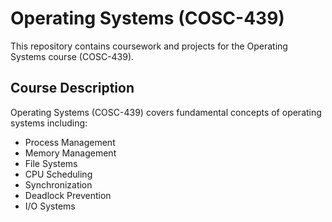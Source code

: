 # Operating Systems (COSC-439)

This repository contains coursework and projects for the Operating Systems course (COSC-439).

## Course Description

Operating Systems (COSC-439) covers fundamental concepts of operating systems including:

- Process Management
- Memory Management
- File Systems
- CPU Scheduling
- Synchronization
- Deadlock Prevention
- I/O Systems

